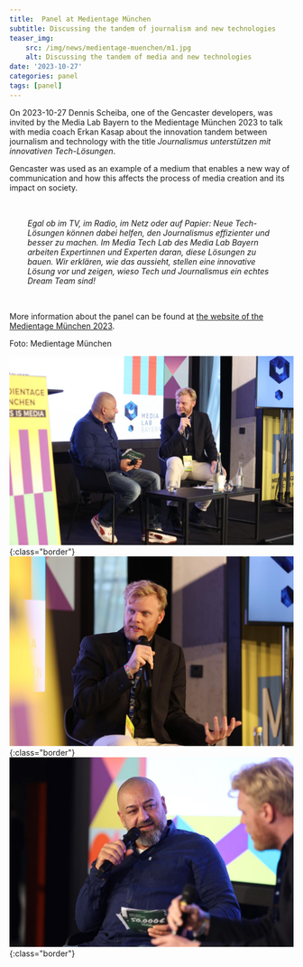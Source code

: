 ```yaml
---
title:  Panel at Medientage München
subtitle: Discussing the tandem of journalism and new technologies
teaser_img:
    src: /img/news/medientage-muenchen/m1.jpg
    alt: Discussing the tandem of media and new technologies
date: '2023-10-27'
categories: panel
tags: [panel]
---
```


On 2023-10-27 Dennis Scheiba, one of the Gencaster developers, was invited by the Media Lab Bayern to the Medientage München 2023 to talk with media coach Erkan Kasap about the innovation tandem between journalism and technology with the title *Journalismus unterstützen mit innovativen Tech-Lösungen*.

Gencaster was used as an example of a medium that enables a new way of communication and how this affects the process of media creation and its impact on society.

<div style="font-style: italic; padding: 2rem">
Egal ob im TV, im Radio, im Netz oder auf Papier: Neue Tech-Lösungen können dabei helfen, den Journalismus effizienter und besser zu machen. Im Media Tech Lab des Media Lab Bayern arbeiten Expertinnen und Experten daran, diese Lösungen zu bauen. Wir erklären, wie das aussieht, stellen eine innovative Lösung vor und zeigen, wieso Tech und Journalismus ein echtes Dream Team sind!
</div>

More information about the panel can be found at [the website of the Medientage München 2023](https://medientage.de/programm/panel/?id=190).

Foto: Medientage München

![slide](/img/news/medientage-muenchen/m1.jpg){:class="border"}
![slide](/img/news/medientage-muenchen/m2.jpg){:class="border"}
![slide](/img/news/medientage-muenchen/m3.jpg){:class="border"}
